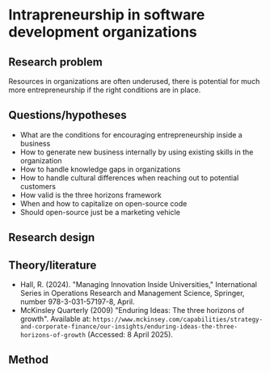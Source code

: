 # Intrapreneurship in software development organizations

## Research problem

Resources in organizations are often underused, there is potential for much more entrepreneurship if the right conditions are in place.

## Questions/hypotheses

* What are the conditions for encouraging entrepreneurship inside a business
* How to generate new business internally by using existing skills in the organization
* How to handle knowledge gaps in organizations
* How to handle cultural differences when reaching out to potential customers
* How valid is the three horizons framework
* When and how to capitalize on open-source code
* Should open-source just be a marketing vehicle

## Research design

## Theory/literature

* Hall, R. (2024). "Managing Innovation Inside Universities," International Series in Operations Research and Management Science, Springer, number 978-3-031-57197-8, April.
* McKinsley Quarterly (2009) "Enduring Ideas: The three horizons of growth". Available at: `https://www.mckinsey.com/capabilities/strategy-and-corporate-finance/our-insights/enduring-ideas-the-three-horizons-of-growth` (Accessed: 8 April 2025).

## Method
